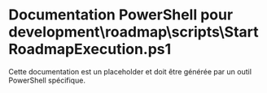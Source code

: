 # Documentation PowerShell pour development\roadmap\scripts\StartRoadmapExecution.ps1

Cette documentation est un placeholder et doit être générée par un outil PowerShell spécifique.
